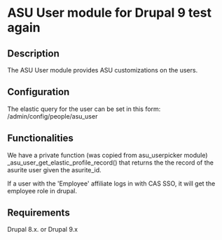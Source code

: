 # ASU User module for Drupal 9 test again

## Description 

The ASU User module provides ASU customizations on the users.

## Configuration

The elastic query for the user can be set in this form:
/admin/config/people/asu_user

## Functionalities

We have a private function (was copied from asu_userpicker module) 
_asu_user_get_elastic_profile_record() that returns the the record of the asurite 
user given the asurite_id. 

If a user with the 'Employee' affiliate logs in with CAS SSO, it will get the 
employee role in drupal.

## Requirements

Drupal 8.x. or Drupal 9.x
